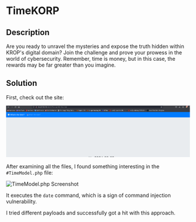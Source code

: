 # TimeKORP

## Description

Are you ready to unravel the mysteries and expose the truth hidden within KROP's digital domain? Join the challenge and prove your prowess in the world of cybersecurity. Remember, time is money, but in this case, the rewards may be far greater than you imagine.

## Solution

First, check out the site:

![Site Screenshot](https://github.com/sagar-sehrawat/HTB-CTF-try-out/blob/main/web/site.png)

After examining all the files, I found something interesting in the `#TimeModel.php` file:

![TimeModel.php Screenshot](add_image_here)

It executes the `date` command, which is a sign of command injection vulnerability.

I tried different payloads and successfully got a hit with this approach.

